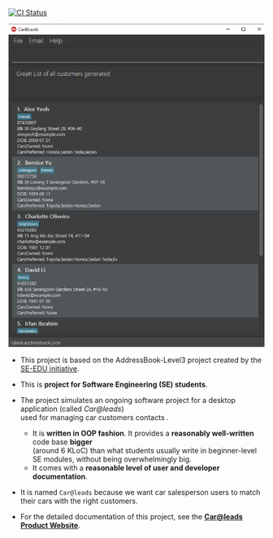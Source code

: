 [![CI Status](https://github.com/AY2021S2-CS2103T-W12-2/tp/workflows/Java%20CI/badge.svg)](https://github.com/AY2021S2-CS2103T-W12-2/tp/actions)

![Ui](docs/images/Ui.png)
* This project is based on the AddressBook-Level3 project created by the [SE-EDU initiative](https://se-education.org).
  
* This is **project for Software Engineering (SE) students**.<br>
* The project simulates an ongoing software project for a desktop application (called _Car@leads_) <br>
  used for managing car customers contacts .
  * It is **written in OOP fashion**. It provides a **reasonably well-written** code base **bigger** <br>
    (around 6 KLoC) than what students usually write in beginner-level SE modules, without being overwhelmingly big.
  * It comes with a **reasonable level of user and developer documentation**.
* It is named `Car@leads` because we want car salesperson users to match their cars with the right customers.
* For the detailed documentation of this project, see the **[Car@leads Product Website](https://ay2021s2-cs2103t-w12-2.github.io/tp/)**.
